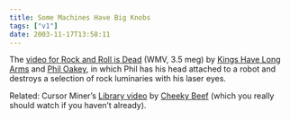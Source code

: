 ```yaml
---
title: Some Machines Have Big Knobs
tags: ["v1"]
date: 2003-11-17T13:58:11
---
```


The [video for Rock and Roll is Dead][1] (WMV, 3.5 meg) by [Kings Have Long Arms][2] and [Phil Oakey][3], in which Phil has his head attached to a robot and destroys a selection of rock luminaries with his laser eyes.

Related: Cursor Miner&#8217;s [Library video][4] by [Cheeky Beef][5] (which you really should watch if you haven&#8217;t already).

[1]: http://www.league-online.com/rnr.wmv "Rock and Roll is Dead"
[2]: http://www.kingshavelongarms.co.uk/ "The magical world of Kings Have Long Arms"
[3]: http://www.league-online.com/ "Secrets Online: Unofficial Human League site (kindly hosting the video)"
[4]: http://www.unchartedaudio.com/releases/unch005/video/ "Uncharted Audio: Cursor Miner's Library video"
[5]: http://www.cheekybeef.co.uk/
